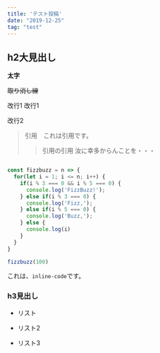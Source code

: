 ```yaml
---
title: 'テスト投稿'
date: "2019-12-25"
tag: "test"
---
```


## h2大見出し

**太字**

~~取り消し線~~

改行1
改行1

改行2

>引用　これは引用です。
>>引用の引用 汝に幸多からんことを・・・


```javascript:title=fizzbuzz.js

const fizzbuzz = n => {
  for(let i = 1; i <= n; i++) {
    if(i % 3 === 0 && i % 5 === 0) {
      console.log('FizzBuzz!');
    } else if(i % 3 === 0) {
      console.log('Fizz,');
    } else if(i % 5 === 0) {
      console.log('Buzz,');
    } else {
      console.log(i)
    }
  }
}

fizzbuzz(100)

```
これは、`inline-code`です。



### h3見出し
+ リスト
- リスト2
* リスト3
